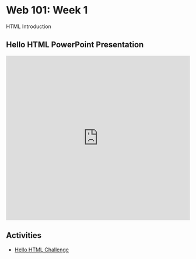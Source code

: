 # Web 101: Week 1
HTML Introduction

## Hello HTML PowerPoint Presentation
<iframe src='https://view.officeapps.live.com/op/embed.aspx?src=https://hylandtechclub.com/web-101/Week01/HelloHtml.pptx' width='100%' height='450px' frameborder='0'></iframe>

## Activities
- [Hello HTML Challenge](HtmlIntroChallenge.md)